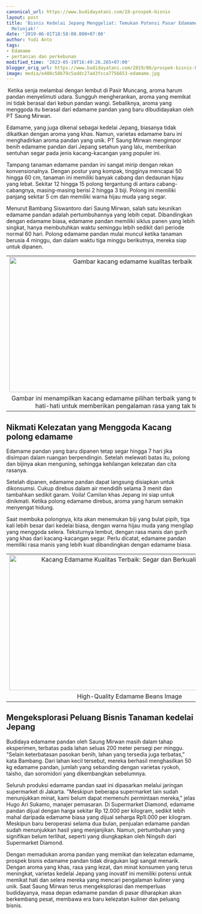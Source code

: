 ```yaml
---
canonical_url: https://www.budidayatani.com/28-prospek-bisnis
layout: post
title: 'Bisnis Kedelai Jepang Menggeliat: Temukan Potensi Pasar Edamame Pandan yang
  Melonjak!'
date: '2019-06-01T18:58:00.000+07:00'
author: Yudi Anto
tags:
- Edamame
- pertanian dan perkebunan
modified_time: '2023-05-19T16:49:26.265+07:00'
blogger_orig_url: https://www.budidayatani.com/2019/06/prospek-bisnis-kedelai-jepang-edamame.html
image: media/e400c50b79c5addc27a43fcca7756653-edamame.jpg
---
```

<p>&nbsp;Ketika senja melambai dengan lembut di Pasir Muncang, aroma harum pandan menyelimuti udara. Sungguh mengherankan, aroma yang memikat ini tidak berasal dari kebun pandan wangi. Sebaliknya, aroma yang menggoda itu berasal dari edamame pandan yang baru dibudidayakan oleh PT Saung Mirwan.</p><p>Edamame, yang juga dikenal sebagai kedelai Jepang, biasanya tidak dikaitkan dengan aroma yang khas. Namun, varietas edamame baru ini menghadirkan aroma pandan yang unik. PT Saung Mirwan mengimpor benih edamame pandan dari Jepang setahun yang lalu, memberikan sentuhan segar pada jenis kacang-kacangan yang populer ini.</p><p>Tampang tanaman edamame pandan ini sangat mirip dengan rekan konvensionalnya. Dengan postur yang kompak, tingginya mencapai 50 hingga 60 cm, tanaman ini memiliki banyak cabang dan dedaunan hijau yang lebat. Sekitar 12 hingga 15 polong tergantung di antara cabang-cabangnya, masing-masing berisi 2 hingga 3 biji. Polong ini memiliki panjang sekitar 5 cm dan memiliki warna hijau muda yang segar.</p><p>Menurut Bambang Siswantoro dari Saung Mirwan, salah satu keunikan edamame pandan adalah pertumbuhannya yang lebih cepat. Dibandingkan dengan edamame biasa, edamame pandan memiliki siklus panen yang lebih singkat, hanya membutuhkan waktu seminggu lebih sedikit dari periode normal 60 hari. Polong edamame pandan mulai muncul ketika tanaman berusia 4 minggu, dan dalam waktu tiga minggu berikutnya, mereka siap untuk dipanen.</p><table align="center" cellpadding="0" cellspacing="0" class="tr-caption-container" style="margin-left: auto; margin-right: auto;"><tbody><tr><td style="text-align: center;"><a href="https://blogger.googleusercontent.com/img/b/R29vZ2xl/AVvXsEj-V_Rn7QVxbP8c7Py__bW72LDqwl-8UXSLjWkHh0T6NlSgvDNpoOIuS-xAipZAsxQWkYFy4uHZy9sihmQvOsTT7YBII5WfMNvXTiyFNEmevJ8V_2FxbXYu1FLeh9p4eq_bFee4e8DwO9MgoD-b0rU7KMLfd-98et8wE34dvoDQbzjiMwPwUjlpbkTziQ/s2133/edamame.jpg" imageanchor="1" style="margin-left: auto; margin-right: auto;"><img alt="Gambar kacang edamame kualitas terbaik" border="0" data-original-height="1200" data-original-width="2133" height="360" src="https://blogger.googleusercontent.com/img/b/R29vZ2xl/AVvXsEj-V_Rn7QVxbP8c7Py__bW72LDqwl-8UXSLjWkHh0T6NlSgvDNpoOIuS-xAipZAsxQWkYFy4uHZy9sihmQvOsTT7YBII5WfMNvXTiyFNEmevJ8V_2FxbXYu1FLeh9p4eq_bFee4e8DwO9MgoD-b0rU7KMLfd-98et8wE34dvoDQbzjiMwPwUjlpbkTziQ/w640-h360/edamame.jpg" title="Kacang Edamame Kualitas Terbaik" width="640" /></a></td></tr><tr><td class="tr-caption" style="text-align: center;">Gambar ini menampilkan kacang edamame pilihan terbaik yang telah diolah dengan hati-hati untuk memberikan pengalaman rasa yang tak terlupakan.</td></tr></tbody></table><h2>Nikmati Kelezatan yang Menggoda Kacang polong edamame</h2><p>Edamame pandan yang baru dipanen tetap segar hingga 7 hari jika disimpan dalam ruangan berpendingin. Setelah melewati batas itu, polong dan bijinya akan menguning, sehingga kehilangan kelezatan dan cita rasanya.</p><p>Setelah dipanen, edamame pandan dapat langsung disiapkan untuk dikonsumsi. Cukup direbus dalam air mendidih selama 3 menit dan tambahkan sedikit garam. Voila! Camilan khas Jepang ini siap untuk dinikmati. Ketika polong edamame direbus, aroma yang harum semakin menyengat hidung.</p><p>Saat membuka polongnya, kita akan menemukan biji yang bulat pipih, tiga kali lebih besar dari kedelai biasa, dengan warna hijau muda yang mengilap yang menggoda selera. Teksturnya lembut, dengan rasa manis dan gurih yang khas dari kacang-kacangan segar. Perlu dicatat, edamame pandan memiliki rasa manis yang lebih kuat dibandingkan dengan edamame biasa.</p><table align="center" cellpadding="0" cellspacing="0" class="tr-caption-container" style="margin-left: auto; margin-right: auto;"><tbody><tr><td style="text-align: center;"><a href="https://blogger.googleusercontent.com/img/b/R29vZ2xl/AVvXsEj8TeVltotf2EoX4VMBNsM5pUmAdrzNGdZkvcaMqJG7mccOcVvKaU2XiDsxmsgYbWPI9OQb4Y8jNkYZYtQfF4y6Zgy9Bs6dpSaObfACNrS0Pd7O4V401fSBU3k-CzwryqJxpNjqr_Hyn92gAD4WI5Wae4p-kZ_kClv_arjtuYxBhwcpuWJQL8PV8_T8mQ/s2133/edamame1.jpg" imageanchor="1" style="margin-left: auto; margin-right: auto;"><img alt="Kacang Edamame Kualitas Terbaik: Segar dan Berkualitas Tinggi" border="0" data-original-height="1200" data-original-width="2133" height="360" src="https://blogger.googleusercontent.com/img/b/R29vZ2xl/AVvXsEj8TeVltotf2EoX4VMBNsM5pUmAdrzNGdZkvcaMqJG7mccOcVvKaU2XiDsxmsgYbWPI9OQb4Y8jNkYZYtQfF4y6Zgy9Bs6dpSaObfACNrS0Pd7O4V401fSBU3k-CzwryqJxpNjqr_Hyn92gAD4WI5Wae4p-kZ_kClv_arjtuYxBhwcpuWJQL8PV8_T8mQ/w640-h360/edamame1.jpg" title="Foto kacang edamame pilihan terbaik" width="640" /></a></td></tr><tr><td class="tr-caption" style="text-align: center;">High-Quality Edamame Beans Image</td></tr></tbody></table><h2>Mengeksplorasi Peluang Bisnis Tanaman kedelai Jepang</h2><p>Budidaya edamame pandan oleh Saung Mirwan masih dalam tahap eksperimen, terbatas pada lahan seluas 200 meter persegi per minggu. "Selain keterbatasan pasokan benih, lahan yang tersedia juga terbatas," kata Bambang. Dari lahan kecil tersebut, mereka berhasil menghasilkan 50 kg edamame pandan, jumlah yang sebanding dengan varietas ryokoh, taisho, dan soromidori yang dikembangkan sebelumnya.</p><p>Seluruh produksi edamame pandan saat ini dipasarkan melalui jaringan supermarket di Jakarta. "Meskipun beberapa supermarket lain sudah menunjukkan minat, kami belum dapat memenuhi permintaan mereka," jelas Hugo Ari Sukamo, manajer pemasaran. Di Supermarket Diamond, edamame pandan dijual dengan harga sekitar Rp 12.000 per kilogram, sedikit lebih mahal daripada edamame biasa yang dijual seharga Rp1l.000 per kilogram. Meskipun baru beroperasi selama dua bulan, penjualan edamame pandan sudah menunjukkan hasil yang menjanjikan. Namun, pertumbuhan yang signifikan belum terlihat, seperti yang diungkapkan oleh Ningsih dari Supermarket Diamond.</p><p>Dengan memadukan aroma pandan yang memikat dan kelezatan edamame, prospek bisnis edamame pandan tidak diragukan lagi sangat menarik. Dengan aroma yang khas, rasa yang lezat, dan minat konsumen yang terus meningkat, varietas kedelai Jepang yang inovatif ini memiliki potensi untuk memikat hati dan selera mereka yang mencari pengalaman kuliner yang unik. Saat Saung Mirwan terus mengeksplorasi dan memperluas budidayanya, masa depan edamame pandan di pasar diharapkan akan berkembang pesat, membawa era baru kelezatan kuliner dan peluang bisnis.</p>